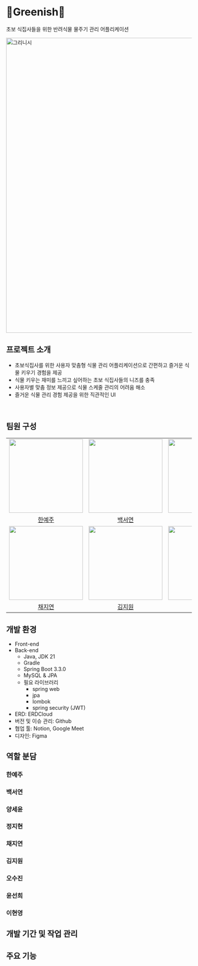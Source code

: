# 🌱Greenish🌱
초보 식집사들을 위한 반려식물 물주기 관리 어플리케이션

<img width="800" alt="그리니시" src="https://github.com/user-attachments/assets/724b0c35-517f-448d-9ffb-84edf365fa03">

<br>

## 프로젝트 소개
- 초보식집사를 위한 사용자 맞춤형 식물 관리 어플리케이션으로 간편하고 즐거운 식물 키우기 경험을 제공</b>
- 식물 키우는 재미를 느끼고 싶어하는 초보 식집사들의 니즈를 충족
- 사용자별 맞춤 정보 제공으로 식물 스케줄 관리의 어려움 해소
- 즐거운 식물 관리 경험 제공을 위한 직관적인 UI

<br>

## 팀원 구성
<table>
  <tr align = "center">
    <td><a href="https://github.com/judysook"><img src="https://avatars.githubusercontent.com/u/78345761?v=4" width=200></a></td>
    <td><a href="https://github.com/seoyeonsw"><img src="https://avatars.githubusercontent.com/u/166610834?v=4" width=200></a></td>
    <td><a href="https://github.com/trieeun"><img src="https://avatars.githubusercontent.com/u/124482354?v=4" width=200></a></td>
    <td><a href="https://github.com/stophyunn"><img src="https://avatars.githubusercontent.com/u/166075024?v=4" width=200></a></td>
  </tr>
  <tr align = "center">
    <td><a href = "https://github.com/judysook">한예주</a></td>
    <td><a href = "https://github.com/seoyeonsw">백서연</a></td>
    <td><a href = "https://github.com/trieeun">양세윤</a></td>
    <td><a href = "https://github.com/stophyunn">정지현</a></td>
  </tr>
  <tr align = "center">
    <td><a href="https://github.com/Chaejy"><img src="https://avatars.githubusercontent.com/u/144954836?v=4" width=200></a></td>
    <td><a href="https://github.com/jiwonniddaaa"><img src="https://avatars.githubusercontent.com/u/120795436?v=4" width=200></a></td>
    <td><a href="https://github.com/osjkate"><img src="https://avatars.githubusercontent.com/u/98140863?v=4" width=200></a></td>
    <td><a href="https://github.com/qlcskcode"><img src="https://avatars.githubusercontent.com/u/102455499?v=4" width=200></a></td>
  </tr>
  <tr align = "center">
    <td><a href = "https://github.com/Chaejy">채지연</a></td>
    <td><a href = "https://github.com/jiwonniddaaa">김지원</a></td>
    <td><a href = "https://github.com/osjkate">오수진</a></td>
    <td><a href = "https://github.com/trieeun">윤선희</a></td>
  </tr>
</table>

## 개발 환경
- Front-end
- Back-end
  - Java, JDK 21
  - Gradle
  - Spring Boot 3.3.0
  - MySQL & JPA
  - 필요 라이브러리
    - spring web
    - jpa
    - lombok
    - spring security (JWT)
- ERD: <a link="https://www.erdcloud.com/d/2DCFiWKriNxcHRdBt">ERDCloud</a>
- 버전 및 이슈 관리: <a link="https://github.com/Greenish-Solux">Github</a>
- 협업 툴: <a link="https://www.notion.so/API-5974d983a3ea45c8943fe553e2d1e7bc?pvs=4">Notion</a>, Google Meet
- 디자인: <a link="https://www.figma.com/design/4EVEZRT8nuY6E4QenQ9WRN/2024-1-%EC%86%94%EB%A3%A9%EC%8A%A4-%EC%95%B1%ED%8C%8C%EB%AF%BC-_-%EC%95%B1-%EB%94%94%EC%9E%90%EC%9D%B8?node-id=0-1&node-type=canvas&t=jH9JybOoiQ3FSZC7-0">Figma</a>

## 역할 분담
### 한예주
### 백서연
### 양세윤
### 정지현
### 채지연
### 김지원
### 오수진
### 윤선희
### 이현영

## 개발 기간 및 작업 관리

## 주요 기능
